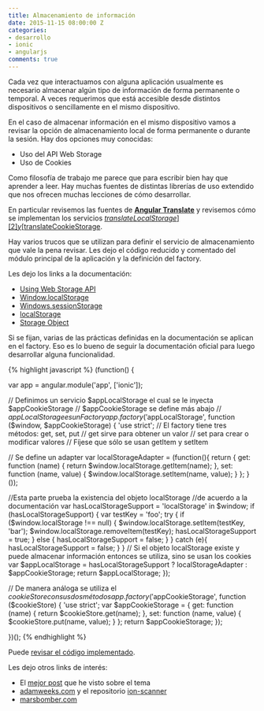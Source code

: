 ```yaml
---
title: Almacenamiento de información
date: 2015-11-15 08:00:00 Z
categories:
- desarrollo
- ionic
- angularjs
comments: true
---
```


Cada vez que interactuamos con alguna aplicación usualmente es necesario almacenar algún tipo de información de forma permanente o temporal. A veces requerimos que está accesible desde distintos dispositivos o sencillamente en el mismo dispositivo.

En el caso de almacenar información en el mismo dispositivo vamos a revisar la opción de almacenamiento local de forma permanente o durante la sesión. Hay dos opciones muy conocidas:

- Uso del API Web Storage
- Uso de Cookies

Como filosofía de trabajo me parece que para escribir bien hay que aprender a leer. Hay muchas fuentes de distintas librerías de uso extendido que nos ofrecen muchas lecciones de cómo desarrollar.

En particular revisemos las fuentes de [__Angular Translate__][1] y revisemos cómo se implementan los servicios [$translateLocalStorage][2] y [$translateCookieStorage][3].

Hay varios trucos que se utilizan para definir el servicio de almacenamiento que vale la pena revisar. Les dejo el código reducido y comentado del módulo principal de la aplicación y la definición del factory.

Les dejo los links a la documentación:

- [Using Web Storage API][5]
- [Window.localStorage][4]
- [Windows.sessionStorage][7]
- [localStorage][6]
- [Storage Object][8]

Si se fijan, varias de las prácticas definidas en la documentación se aplican en el factory. Eso es lo bueno de seguir la documentación oficial para luego desarrollar alguna funcionalidad.

{% highlight javascript %}
(function() {
  
var app = angular.module('app', ['ionic']);

// Definimos un servicio $appLocalStorage el cual se le inyecta $appCookieStorage
// $appCookieStorage se define más abajo
// $appLocalStorage es un Factory
app.factory('$appLocalStorage', function ($window, $appCookieStorage) {
  'use strict';
  // El factory tiene tres métodos: get, set, put
  // get sirve para obtener un valor
  // set para crear o modificar valores
  // Fíjese que sólo se usan getItem y setItem
  
  // Se define un adapter
  var localStorageAdapter = (function(){
    return {
      get: function (name) {
        return $window.localStorage.getItem(name);
      },
      set: function (name, value) {
        $window.localStorage.setItem(name, value);
      }
    };
  }());
  
  //Esta parte prueba la existencia del objeto localStorage
  //de acuerdo a la documentación 
  var hasLocalStorageSupport = 'localStorage' in $window;
  if (hasLocalStorageSupport) {
    var testKey = 'foo';
    try {
      if ($window.localStorage !== null) {
        $window.localStorage.setItem(testKey, 'bar');
        $window.localStorage.removeItem(testKey);
        hasLocalStorageSupport = true;
      } else {
        hasLocalStorageSupport = false;
      }
    } catch (e){
      hasLocalStorageSupport = false;
    }
  }
  // Si el objeto localStorage existe y puede almacenar información entonces se utiliza, sino se usan los cookies
  var $appLocalStorage = hasLocalStorageSupport ? localStorageAdapter : $appCookieStorage;
  return $appLocalStorage;
});

// De manera análoga se utiliza el $cookieStore con sus dos métodos
app.factory('$appCookieStorage', function ($cookieStore) {
  'use strict';
  var $appCookieStorage = {
    get: function (name) {
      return $cookieStore.get(name);
    },
    set: function (name, value) {
      $cookieStore.put(name, value);
    }
  };
  return $appCookieStorage;
});

})();
{% endhighlight %}

Puede [revisar el código implementado][9].

Les dejo otros links de interés:

- El [mejor post][13] que he visto sobre el tema 
- [adamweeks.com][12] y el repositorio [ion-scanner][11]
- [marsbomber.com][10]


[1]: https://github.com/angular-translate/angular-translate "Angular Translate"
[2]: https://github.com/angular-translate/angular-translate/blob/master/src/service/storage-local.js "$translateLocalStorage"
[3]: https://github.com/angular-translate/angular-translate/blob/master/src/service/storage-cookie.js "$translateCookieStorage"
[4]: https://developer.mozilla.org/en/docs/Web/API/Window/localStorage "Window.localStorage"
[5]: https://developer.mozilla.org/en-US/docs/Web/API/Web_Storage_API/Using_the_Web_Storage_API "Using Web Storage API"
[6]: https://developer.mozilla.org/en-US/docs/Web/API/Storage/LocalStorage "localStorage"
[7]: https://developer.mozilla.org/en-US/docs/Web/API/Window/sessionStorage "Windows.sessionStorage"
[8]: https://developer.mozilla.org/en-US/docs/Web/API/Storage "Storage Object"
[9]: http://play.ionic.io/app/3a72efac109c "appLocalStorage Code"

[10]: http://marsbomber.com/2014/05/29/BarcodeScanner-With-Ionic/ "marsbomber.com"
[11]: https://github.com/adamweeks/ion-scanner "ion-scanner"
[12]: http://adamweeks.com/2015/05/12/ionic-framework-introduction/ "adamweeks.com"
[13]: http://www.sitepoint.com/scanning-qr-code-cordova/ "scanning qr code cordova"


